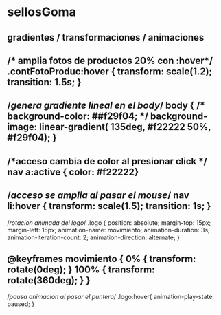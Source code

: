 # sellosGoma

 
gradientes / transformaciones / animaciones
-----------------------------------------------------------

/* amplia fotos de productos 20% con :hover*/
.contFotoProduc:hover { 
   transform: scale(1.2);
   transition: 1.5s;
 }
-------------------------------------------------------------
/*genera gradiente lineal en el body*/
body {
  /* background-color: ##f29f04; */
  background-image: linear-gradient( 135deg,
  #f22222 50%, #f29f04);
}
-------------------------------------------------------------
/*acceso cambia de color al presionar click */
nav a:active {
  color: #f22222}
--------------------------------------------------------------
/*acceso se amplia al pasar el mouse*/
nav li:hover {
  transform: scale(1.5);
  transition: 1s;
}
--------------------------------------------------------------
/*rotacion animada del logo*/
.logo {
   position: absolute;
   margin-top: 15px;
   margin-left: 15px;
   animation-name: movimiento;
   animation-duration: 3s;
   animation-iteration-count: 2;
   animation-direction: alternate;
 }

 @keyframes movimiento {
   0% {
     transform: rotate(0deg);
   }
   100% {
     transform: rotate(360deg);
   }
 }
----------------------------------------------------------
/*pausa animación al pasar el puntero*/
  .logo:hover{
    animation-play-state: paused;
  }

